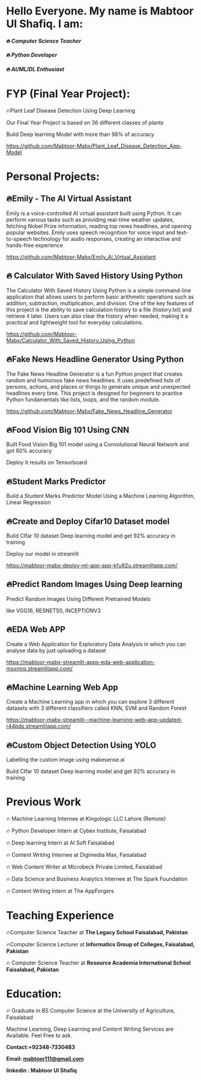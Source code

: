 # **Hello Everyone. My name is Mabtoor Ul Shafiq. I am:**

####  🔥 *Computer Science Teacher*

####  🔥 *Python Developer*

####  🔥 *AI/ML/DL Enthusiast*



# **FYP (Final Year Project):**

🔥Plant Leaf Disease Detection Using Deep Learning
  
  Our Final Year Project is based on 36 different classes of plants 
  
  Build Deep learning Model with more than 98% of accuracy
  
  https://github.com/Mabtoor-Mabx/Plant_Leaf_Disease_Detection_App-Model


# **Personal Projects:**

## 🔥Emily - The AI Virtual Assistant
Emily is a voice-controlled AI virtual assistant built using Python. It can perform various tasks such as providing real-time weather updates, fetching Nobel Prize information, reading top news headlines, and opening popular websites. Emily uses speech recognition for voice input and text-to-speech technology for audio responses, creating an interactive and hands-free experience

https://github.com/Mabtoor-Mabx/Emily_Ai_Virtual_Assistant

## 🔥 Calculator With Saved History Using Python
The Calculator With Saved History Using Python is a simple command-line application that allows users to perform basic arithmetic operations such as addition, subtraction, multiplication, and division.
One of the key features of this project is the ability to save calculation history to a file (history.txt) and retrieve it later. Users can also clear the history when needed, making it a practical and lightweight tool for everyday calculations.

https://github.com/Mabtoor-Mabx/Calculator_With_Saved_History_Using_Python

## 🔥Fake News Headline Generator Using Python
The Fake News Headline Generator is a fun Python project that creates random and humorous fake news headlines. It uses predefined lists of persons, actions, and places or things to generate unique and unexpected headlines every time. This project is designed for beginners to practice Python fundamentals like lists, loops, and the random module.

https://github.com/Mabtoor-Mabx/Fake_News_Headline_Generator




## 🔥Food Vision Big 101 Using CNN
  
  Built Food Vision Big 101 model using a Convolutional Neural Network and got 80% accuracy
  
  Deploy it results on Tensorboard

## 🔥Student Marks Predictor
  
  Build a Student Marks Predictor Model Using a Machine Learning  Algorithm, Linear Regression

## 🔥Create and Deploy Cifar10 Dataset model
  
  Build CIfar 10 dataset Deep learning model and get 92% accuracy in training
  
  Deploy our model in streamlit
  
  https://mabtoor-mabx-deploy-ml-app-app-kfu92u.streamlitapp.com/

## 🔥Predict Random Images Using Deep learning
  
  Predict Random Images Using Different Pretrained Models
  
  like VGG16, RESNET50, INCEPTIONV3

## 🔥EDA Web APP
  
  Create a Web Application for Exploratory Data Analysis in which you can analyse data by just uploading a dataset
  
  https://mabtoor-mabx-streamlit-apps-eda-web-application-msxmrq.streamlitapp.com/

## 🔥Machine Learning Web App
  
  Create a Machine Learning app in which you can explore 3 different datasets with 3 different classifiers called KNN, SVM and Random Forest
  
  https://mabtoor-mabx-streamlit--machine-learning-web-app-updated-r44pds.streamlitapp.com/

## 🔥Custom Object Detection Using YOLO
  
  Labelling the custom image using makesense.ai
  
  Build CIfar 10 dataset Deep learning model and get 92% accuracy in training



# **Previous Work**

🔥 Machine Learning Internee at Kingologic LLC Lahore (Remote)

🔥 Python Developer Intern at Cybex Institute, Faisalabad

🔥 Deep learning Intern at AI Soft Faisalabad

🔥 Content Writing Internee at Digimedia Max, Faisalabad

🔥 Web Content Writer at Microbeck Private Limited, Faisalabad

🔥 Data Science and Business Analytics Internee at The Spark Foundation

🔥 Content Writing Intern at The AppForgers



# **Teaching Experience**

🔥Computer Science Teacher at **The Legacy School Faisalabad, Pakistan**

🔥Computer Science Lecturer at **Informatics Group of Colleges, Faisalabad, Pakistan**

🔥 Computer Science Teacher at **Resource Academia International School Faisalabad, Pakistan**


# **Education**:

🔥 Graduate in BS Computer Science at the University of Agriculture, Faisalabad


Machine Learning, Deep Learning and Content Writing Services are Available. Feel Free to ask. 

**Contact:+92348-7330483**


**Email: mabtoor111@gmail.com**


**linkedin : Mabtoor Ul Shafiq**

